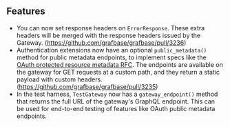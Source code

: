 ## Features

- You can now set response headers on `ErrorResponse`. These extra headers will be merged with the response headers issued by the Gateway. (https://github.com/grafbase/grafbase/pull/3236)
- Authentication extensions now have an optional `public_metadata()` method for public metadata endpoints, to implement specs like the [OAuth protected resource metadata RFC](https://datatracker.ietf.org/doc/html/rfc9728). The endpoints are available on the gateway for GET requests at a custom path, and they return a static payload with custom headers. (https://github.com/grafbase/grafbase/pull/3235)
- In the test harness, `TestGateway` now has a `gateway_endpoint()` method that returns the full URL of the gateway's GraphQL endpoint. This can be used for end-to-end testing of features like OAuth public metadata endpoints.
